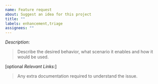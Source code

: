 ```yaml
---
name: Feature request
about: Suggest an idea for this project
title: ""
labels: enhancement,triage
assignees: ""
---
```


_Description_:

> Describe the desired behavior, what scenario it enables and how it
> would be used.

[optional *Relevant Links*:]

> Any extra documentation required to understand the issue.
